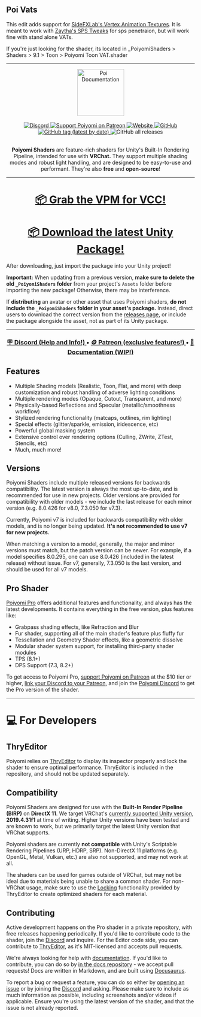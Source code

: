 ## Poi Vats

This edit adds support for [SideFXLab's Vertex Animation Textures](https://github.com/sideeffects/SideFXLabs).
It is meant to work with [Zaytha's SPS Tweaks](https://github.com/Zaytha/SPS-Tweaks) for sps penetraion, but will work fine with stand alone VATs.

If you're just looking for the shader, its located in _PoiyomiShaders > Shaders > 9.1 > Toon > Poiyomi Toon VAT.shader

---

<div align=center class=flex>
  <img height="125" alt="Poi Documentation" src="https://www.poiyomi.com/img/logo.svg">
  <br><br>
  <a href="https://discord.gg/poiyomi">
    <img alt="Discord" src="https://img.shields.io/discord/550477546958094348?color=%237289da&label=DISCORD&logo=Discord&style=for-the-badge">
  </a>
  <a href="https://patreon.com/poiyomi">
    <img src="https://img.shields.io/endpoint.svg?url=https%3A%2F%2Fshieldsio-patreon.vercel.app%2Fapi%3Fusername%3Dpoiyomi%26type%3Dpatrons&style=for-the-badge" alt="Support Poiyomi on Patreon">
  </a>
  <a href="https://poiyomi.com/">
    <img alt="Website" src="https://img.shields.io/website?down_color=ff2244&down_message=poiyomi.com&label=DOCUMENTATION&style=for-the-badge&up_color=E7BF2A&up_message=poiyomi.com&url=http%3A%2F%2Fpoiyomi.com%2F">
  </a>
  <a href="https://github.com/poiyomi/PoiyomiToonShader/blob/master/LICENSE">
    <img alt="GitHub" src="https://img.shields.io/github/license/Poiyomi/PoiyomiToonShader?color=1BB7E4&style=for-the-badge">
  </a>
  <a href="https://github.com/poiyomi/PoiyomiToonShader/releases/latest">
    <img alt="GitHub tag (latest by date)" src="https://img.shields.io/github/v/tag/Poiyomi/PoiyomiToonShader?color=F05A7A&label=RELEASE&style=for-the-badge">
  </a>
  <img alt="GitHub all releases" src="https://img.shields.io/github/downloads/poiyomi/PoiyomiToonShader/total?style=for-the-badge">
</div>
<br>
<div align=center>

  **Poiyomi Shaders** are feature-rich shaders for Unity's Built-In Rendering Pipeline, intended for use with **VRChat.** They support multiple shading modes and robust light handling, and are designed to be easy-to-use and performant. They're also **free** and **open-source**!

</div>

---

<div align=center>

# [📦 Grab the VPM for VCC!](https://poiyomi.github.io/vpm/)
# [📦 Download the latest Unity Package!](https://github.com/poiyomi/PoiyomiToonShader/releases/latest)

</div>

After downloading, just import the package into your Unity project!

**Important:** When updating from a previous version, **make sure to delete the old `_PoiyomiShaders` folder** from your project's `Assets` folder before importing the new package! Otherwise, there may be interference.

If **distributing** an avatar or other asset that uses Poiyomi shaders, **do not include the `_PoiyomiShaders` folder in your asset's package.** Instead, direct users to download the correct version from the [releases page](https://github.com/poiyomi/PoiyomiToonShader/releases), or include the package alongside the asset, not as part of its Unity package.

---

<div align=center>
  <h3>
    <a href="https://discord.gg/poiyomi">
      🪧 Discord (Help and Info!)
    </a>
    •
    <a href="https://patreon.com/poiyomi">
      🪙 Patreon (exclusive features!)
    </a>
    •
    <a href="https://poiyomi.com/">
      📖 Documentation (WIP!)
    </a>
  </h3>
</div>

## Features

- Multiple Shading models (Realistic, Toon, Flat, and more) with deep customization and robust handling of adverse lighting conditions
- Multiple rendering modes (Opaque, Cutout, Transparent, and more)
- Physically-based Reflections and Specular (metallic/smoothness workflow)
- Stylized rendering functionality (matcaps, outlines, rim lighting)
- Special effects (glitter/sparkle, emission, iridescence, etc)
- Powerful global masking system
- Extensive control over rendering options (Culling, ZWrite, ZTest, Stencils, etc)
- Much, much more!

## Versions

Poiyomi Shaders include multiple released versions for backwards compatibility. The latest version is always the most up-to-date, and is recommended for use in new projects. Older versions are provided for compatibility with older models - we include the last release for each minor version (e.g. 8.0.426 for v8.0, 7.3.050 for v7.3).

Currently, Poiyomi v7 is included for backwards compatibility with older models, and is no longer being updated. **It's not recommended to use v7 for new projects.**

When matching a version to a model, generally, the major and minor versions must match, but the patch version can be newer. For example, if a model specifies 8.0.295, one can use 8.0.426 (included in the latest release) without issue. For v7, generally, 7.3.050 is the last version, and should be used for all v7 models.

## Pro Shader

[Poiyomi Pro](https://patreon.com/poiyomi) offers additional features and functionality, and always has the latest developments. It contains everything in the free version, plus features like:
- Grabpass shading effects, like Refraction and Blur
- Fur shader, supporting all of the main shader's feature plus fluffy fur
- Tessellation and Geometry Shader effects, like a geometric dissolve
- Modular shader system support, for installing third-party shader modules
- TPS (8.1+)
- DPS Support (7.3, 8.2+)

To get access to Poiyomi Pro, [support Poiyomi on Patreon](https://patreon.com/poiyomi) at the $10 tier or higher, [link your Discord to your Patreon](https://support.patreon.com/hc/en-us/articles/212052266-Get-my-Discord-role), and join the [Poiyomi Discord](https://discord.gg/poiyomi) to get the Pro version of the shader.

---

# 💻 For Developers

## ThryEditor

Poiyomi relies on [ThryEditor](https://github.com/Thryrallo/ThryEditor) to display its inspector properly and lock the shader to ensure optimal performance. ThryEditor is included in the repository, and should not be updated separately.


## Compatibility

Poiyomi Shaders are designed for use with the **Built-In Render Pipeline (BIRP)** on **DirectX 11**. We target VRChat's [currently supported Unity version](https://docs.vrchat.com/docs/current-unity-version), **2019.4.31f1** at time of writing. Higher Unity versions have been tested and are known to work, but we primarily target the latest Unity version that VRChat supports.

Poiyomi shaders are currently **not compatible** with Unity's Scriptable Rendering Pipelines (URP, HDRP, SRP). Non-DirectX 11 platforms (e.g. OpenGL, Metal, Vulkan, etc.) are also not supported, and may not work at all.

The shaders can be used for games outside of VRChat, but may not be ideal due to materials being unable to share a common shader. For non-VRChat usage, make sure to use the [Locking](https://www.poiyomi.com/general/locking) functionality provided by ThryEditor to create optimized shaders for each material.

## Contributing

Active development happens on the Pro shader in a private repository, with free releases happening periodically. If you'd like to contribute code to the shader, join the [Discord](https://discord.gg/poiyomi) and inquire. For the Editor code side, you can contribute to [ThryEditor](https://github.com/Thryrallo/ThryEditor), as it's MIT-licensed and accepts pull requests.

We're always looking for help with [documentation](https://poiyomi.com/). If you'd like to contribute, you can do so by [in the docs repository](https://github.com/poiyomi/PoiyomiDocs) - we accept pull requests! Docs are written in Markdown, and are built using [Docusaurus](https://docusaurus.io/).

To report a bug or request a feature, you can do so either by [opening an issue](https://github.com/poiyomi/PoiyomiToonShader/issues) or by joining the [Discord](https://discord.gg/poiyomi) and asking. Please make sure to include as much information as possible, including screenshots and/or videos if applicable. Ensure you're using the latest version of the shader, and that the issue is not already reported.


